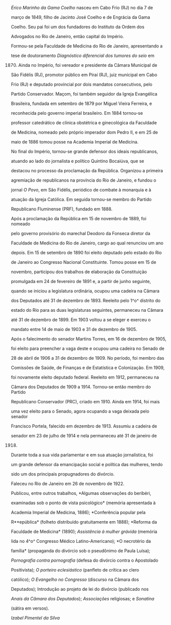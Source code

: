 

*Érico Marinho da Gama Coelho* nasceu em Cabo Frio (RJ) no dia 7 de

março de 1849, filho de Jacinto José Coelho e de Engrácia da Gama

Coelho. Seu pai foi um dos fundadores do Instituto da Ordem dos

Advogados no Rio de Janeiro, então capital do Império.



Formou-se pela Faculdade de Medicina do Rio de Janeiro, apresentando a

tese de doutoramento *Diagnóstico diferencial dos tumores do seio* em

1870. Ainda no Império, foi vereador e presidente da Câmara Municipal de

São Fidélis (RJ), promotor público em Piraí (RJ), juiz municipal em Cabo

Frio (RJ) e deputado provincial por dois mandatos consecutivos, pelo

Partido Conservador. Maçom, foi também seguidor da Igreja Evangélica

Brasileira, fundada em setembro de 1879 por Miguel Vieira Ferreira, e

reconhecida pelo governo imperial brasileiro. Em 1884 tornou-se

professor catedrático de clínica obstétrica e ginecológica da Faculdade

de Medicina, nomeado pelo próprio imperador dom Pedro II, e em 25 de

maio de 1886 tomou posse na Academia Imperial de Medicina.



No final do Império, tornou-se grande defensor dos ideais republicanos,

atuando ao lado do jornalista e político Quintino Bocaiúva, que se

destacou no processo da proclamação da República. Organizou a primeira

agremiação de republicanos na província do Rio de Janeiro, e fundou o

jornal *O Povo*, em São Fidélis, periódico de combate à monarquia e à

atuação da Igreja Católica. Em seguida tornou-se membro do Partido

Republicano Fluminense (PRF), fundado em 1888.



Após a proclamação da República em 15 de novembro de 1889, foi nomeado

pelo governo provisório do marechal Deodoro da Fonseca diretor da

Faculdade de Medicina do Rio de Janeiro, cargo ao qual renunciou um ano

depois. Em 15 de setembro de 1890 foi eleito deputado pelo estado do Rio

de Janeiro ao Congresso Nacional Constituinte. Tomou posse em 15 de

novembro, participou dos trabalhos de elaboração da Constituição

promulgada em 24 de fevereiro de 1891 e, a partir de junho seguinte,

quando se iniciou a legislatura ordinária, ocupou uma cadeira na Câmara

dos Deputados até 31 de dezembro de 1893. Reeleito pelo 1^o^ distrito do

estado do Rio para as duas legislaturas seguintes, permaneceu na Câmara

até 31 de dezembro de 1899. Em 1903 voltou a se eleger e exerceu o

mandato entre 14 de maio de 1903 e 31 de dezembro de 1905.



Após o falecimento do senador Martins Torres, em 16 de dezembro de 1905,

foi eleito para preencher a vaga deste e ocupou uma cadeira no Senado de

28 de abril de 1906 a 31 de dezembro de 1909. No período, foi membro das

Comissões de Saúde, de Finanças e de Estatística e Colonização. Em 1909,

foi novamente eleito deputado federal. Reeleito em 1912, permaneceu na

Câmara dos Deputados de 1909 a 1914. Tornou-se então membro do Partido

Republicano Conservador (PRC), criado em 1910. Ainda em 1914, foi mais

uma vez eleito para o Senado, agora ocupando a vaga deixada pelo senador

Francisco Portela, falecido em dezembro de 1913. Assumiu a cadeira de

senador em 23 de julho de 1914 e nela permaneceu até 31 de janeiro de

1918.



Durante toda a sua vida parlamentar e em sua atuação jornalística, foi

um grande defensor da emancipação social e política das mulheres, tendo

sido um dos principais propugnadores do divórcio.



Faleceu no Rio de Janeiro em 26 de novembro de 1922.



Publicou, entre outros trabalhos, *Algumas observações do beribéri,

examinadas sob o ponto de vista psicológico* (memória apresentada à

Academia Imperial de Medicina, 1886); *Conferência popular pela

R**epública* (folheto distribuído gratuitamente em 1888); *Reforma da

Faculdade de Medicina* (1890); *Assistência à mulher grávida* (memória

lida no 4^o^ Congresso Médico Latino-Americano); *O necrotério da

família* (propaganda do divórcio sob o pseudônimo de Paula Luísa);

*Pornografia contra pornografia* (defesa do divórcio contra o Apostolado

Positivista); *O porteiro eclesiástico* (panfleto de crítica ao clero

católico); *O Evangelho no Congresso* (discurso na Câmara dos

Deputados); Introdução ao projeto de lei do divórcio (publicado nos

*Anais da Câmara dos Deputados*); *Associações* religiosas; e *Sonatina*

(sátira em versos).



*Izabel Pimentel da Silva*




